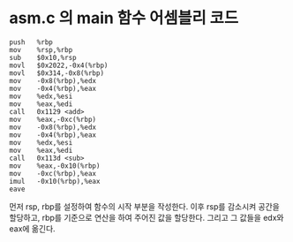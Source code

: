# asm.c 의 main 함수 어셈블리 코드

```
push   %rbp
mov    %rsp,%rbp
sub    $0x10,%rsp
movl   $0x2022,-0x4(%rbp)
movl   $0x314,-0x8(%rbp)
mov    -0x8(%rbp),%edx
mov    -0x4(%rbp),%eax
mov    %edx,%esi
mov    %eax,%edi
call   0x1129 <add>
mov    %eax,-0xc(%rbp)
mov    -0x8(%rbp),%edx
mov    -0x4(%rbp),%eax
mov    %edx,%esi
mov    %eax,%edi
call   0x113d <sub>
mov    %eax,-0x10(%rbp)
mov    -0xc(%rbp),%eax
imul   -0x10(%rbp),%eax
eave 
```

먼저 rsp, rbp를 설정하여 함수의 시작 부분을 작성한다. 
이후 rsp를 감소시켜 공간을 할당하고, rbp를 기준으로 연산을 하여 주어진 값을 할당한다. 그리고 그 값들을 edx와 eax에 옮긴다.

